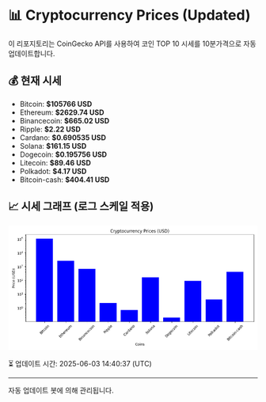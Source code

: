 
# 📊 Cryptocurrency Prices (Updated)

이 리포지토리는 CoinGecko API를 사용하여 코인 TOP 10 시세를 10분가격으로 자동 업데이트합니다.

## 💰 현재 시세
- Bitcoin: **$105766 USD**
- Ethereum: **$2629.74 USD**
- Binancecoin: **$665.02 USD**
- Ripple: **$2.22 USD**
- Cardano: **$0.690535 USD**
- Solana: **$161.15 USD**
- Dogecoin: **$0.195756 USD**
- Litecoin: **$89.46 USD**
- Polkadot: **$4.17 USD**
- Bitcoin-cash: **$404.41 USD**

## 📈 시세 그래프 (로그 스케일 적용)
![Crypto Prices](crypto_prices.png)

⏳ 업데이트 시간: 2025-06-03 14:40:37 (UTC)

---
자동 업데이트 봇에 의해 관리됩니다.
